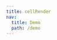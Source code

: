 ```yaml
---
title: cellRender
nav:
  title: Demo
  path: /demo
---
```


<code src="../examples/cellRender.tsx"></code>
